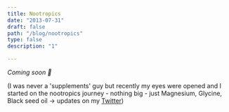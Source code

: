 ```yaml
---
title: Nootropics
date: "2013-07-31"
draft: false
path: "/blog/nootropics"
type: false
description: "1"

---
```


*Coming soon 👀*

(I was never a 'supplements' guy but recently my eyes were opened and I started on the nootropics journey - nothing big - just Magnesium, Glycine, Black seed oil -> updates on my [Twitter](https://twitter.com/akhlkg))